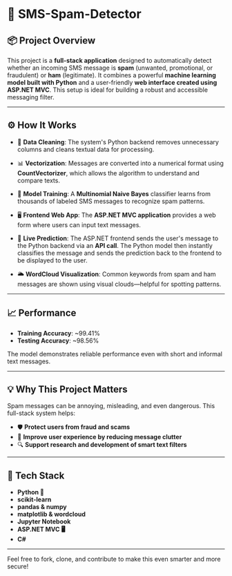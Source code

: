 # 📱 SMS-Spam-Detector

## 📦 Project Overview

This project is a **full-stack application** designed to automatically detect whether an incoming SMS message is **spam** (unwanted, promotional, or fraudulent) or **ham** (legitimate). It combines a powerful **machine learning model built with Python** and a user-friendly **web interface created using ASP.NET MVC**. This setup is ideal for building a robust and accessible messaging filter.

---

## ⚙️ How It Works

- 🧹 **Data Cleaning**: The system's Python backend removes unnecessary columns and cleans textual data for processing.

- 📊 **Vectorization**: Messages are converted into a numerical format using **CountVectorizer**, which allows the algorithm to understand and compare texts.

- 🧠 **Model Training**: A **Multinomial Naive Bayes** classifier learns from thousands of labeled SMS messages to recognize spam patterns.

- 🖥️ **Frontend Web App**: The **ASP.NET MVC application** provides a web form where users can input text messages.

- 🎯 **Live Prediction**: The ASP.NET frontend sends the user's message to the Python backend via an **API call**. The Python model then instantly classifies the message and sends the prediction back to the frontend to be displayed to the user.

- 🌥️ **WordCloud Visualization**: Common keywords from spam and ham messages are shown using visual clouds—helpful for spotting patterns.

---

## 📈 Performance

- **Training Accuracy**: ~99.41%  
- **Testing Accuracy**: ~98.56%  

The model demonstrates reliable performance even with short and informal text messages.

---

## 💡 Why This Project Matters

Spam messages can be annoying, misleading, and even dangerous. This full-stack system helps:

- 🛡️ **Protect users from fraud and scams**  
- 💌 **Improve user experience by reducing message clutter**  
- 🔍 **Support research and development of smart text filters**

---

## 🔧 Tech Stack

- **Python 🐍**  
- **scikit-learn**  
- **pandas & numpy**  
- **matplotlib & wordcloud**  
- **Jupyter Notebook**  
- **ASP.NET MVC 🖥️**  
- **C#**

---

Feel free to fork, clone, and contribute to make this even smarter and more secure!
